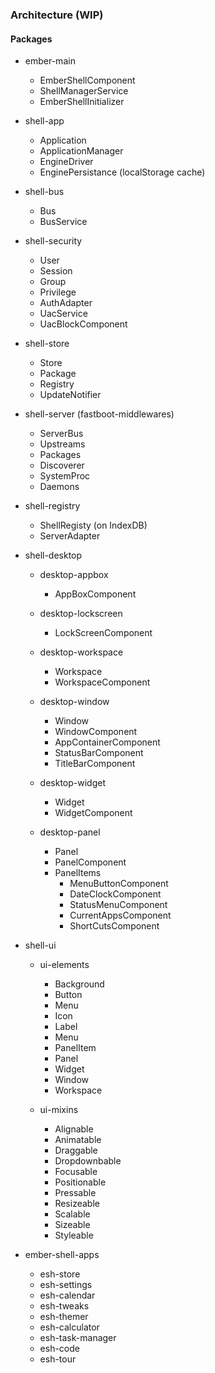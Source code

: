 ### Architecture (WIP)

#### Packages

- ember-main
  - EmberShellComponent
  - ShellManagerService
  - EmberShellInitializer

- shell-app
  - Application
  - ApplicationManager
  - EngineDriver
  - EnginePersistance (localStorage cache)

- shell-bus
  - Bus
  - BusService

- shell-security
  - User
  - Session
  - Group
  - Privilege
  - AuthAdapter
  - UacService
  - UacBlockComponent

- shell-store
  - Store
  - Package
  - Registry
  - UpdateNotifier

- shell-server (fastboot-middlewares)
  - ServerBus
  - Upstreams
  - Packages
  - Discoverer
  - SystemProc
  - Daemons

- shell-registry
  - ShellRegisty (on IndexDB)
  - ServerAdapter

- shell-desktop
  - desktop-appbox
    - AppBoxComponent

  - desktop-lockscreen
    - LockScreenComponent

  - desktop-workspace
    - Workspace
    - WorkspaceComponent

  - desktop-window
    - Window
    - WindowComponent
    - AppContainerComponent
    - StatusBarComponent
    - TitleBarComponent

  - desktop-widget
    - Widget
    - WidgetComponent

  - desktop-panel
    - Panel
    - PanelComponent
    - PanelItems
      - MenuButtonComponent
      - DateClockComponent
      - StatusMenuComponent
      - CurrentAppsComponent
      - ShortCutsComponent

- shell-ui

  - ui-elements
    - Background
    - Button
    - Menu
    - Icon
    - Label
    - Menu
    - PanelItem
    - Panel
    - Widget
    - Window
    - Workspace

  - ui-mixins
    - Alignable
    - Animatable
    - Draggable
    - Dropdownbable
    - Focusable
    - Positionable
    - Pressable
    - Resizeable
    - Scalable
    - Sizeable
    - Styleable

- ember-shell-apps
  - esh-store
  - esh-settings
  - esh-calendar
  - esh-tweaks
  - esh-themer
  - esh-calculator
  - esh-task-manager
  - esh-code
  - esh-tour